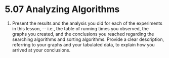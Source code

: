 # 5.07 Analyzing Algorithms

1. Present the results and the analysis you did for each of the experiments in this lesson, -- i.e., the table of running times you observed, the graphs you created, and the conclusions you reached regarding the searching algorithms and sorting algorithms. Provide a clear description, referring to your graphs and your tabulated data, to explain how you arrived at your conclusions.
